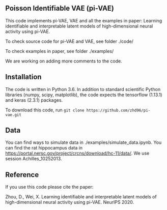 ## Poisson Identifiable VAE (pi-VAE)

This code implements pi-VAE, VAE and all the examples in paper: Learning identifiable and interpretable latent models of high-dimensional neural activity using pi-VAE.

To check source code for pi-VAE and VAE, see folder ./code/

To check examples in paper, see folder ./examples/

We are working on adding more comments to the code.

## Installation

The code is written in Python 3.6. In addition to standard scientific Python libraries (numpy, scipy, matplotlib), the code expects the tensorflow (1.13.1) and keras (2.3.1) packages.

To download this code, run `git clone https://github.com/zhd96/pi-vae.git`

## Data
You can find ways to simulate data in ./examples/simulate_data.ipynb. You can find the rat hippocampus data in https://portal.nersc.gov/project/crcns/download/hc-11/data/. We use session Achilles_10252013.

## Reference

If you use this code please cite the paper:

Zhou, D., Wei, X. Learning identifiable and interpretable latent models of high-dimensional neural activity using pi-VAE. NeurIPS 2020.
